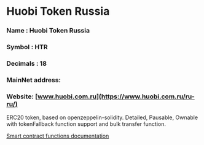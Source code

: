 # Huobi Token Russia


### Name : Huobi Token Russia
### Symbol : HTR
### Decimals : 18
### MainNet address: 
### Website: [www.huobi.com.ru](https://www.huobi.com.ru/ru-ru/)


ERC20 token, based on openzeppelin-solidity. 
Detailed, Pausable, Ownable with tokenFallback function support and bulk transfer function. 


[Smart contract functions documentation](HTR/docs/HTR.md)
